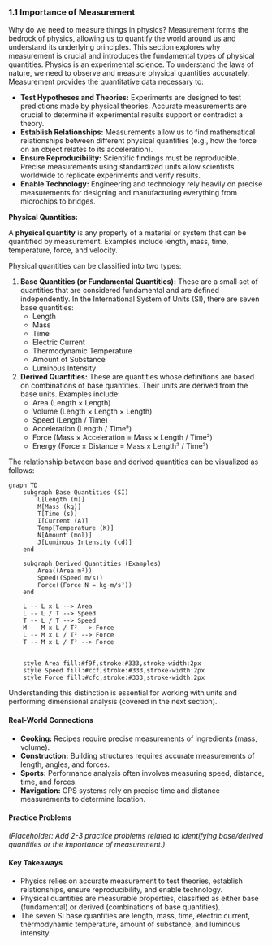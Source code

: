 ### 1.1 Importance of Measurement

Why do we need to measure things in physics? Measurement forms the bedrock of physics, allowing us to quantify the world around us and understand its underlying principles. This section explores why measurement is crucial and introduces the fundamental types of physical quantities.
Physics is an experimental science. To understand the laws of nature, we need to observe and measure physical quantities accurately. Measurement provides the quantitative data necessary to:

*   **Test Hypotheses and Theories:** Experiments are designed to test predictions made by physical theories. Accurate measurements are crucial to determine if experimental results support or contradict a theory.
*   **Establish Relationships:** Measurements allow us to find mathematical relationships between different physical quantities (e.g., how the force on an object relates to its acceleration).
*   **Ensure Reproducibility:** Scientific findings must be reproducible. Precise measurements using standardized units allow scientists worldwide to replicate experiments and verify results.
*   **Enable Technology:** Engineering and technology rely heavily on precise measurements for designing and manufacturing everything from microchips to bridges.

**Physical Quantities:**

A **physical quantity** is any property of a material or system that can be quantified by measurement. Examples include length, mass, time, temperature, force, and velocity.

Physical quantities can be classified into two types:

1.  **Base Quantities (or Fundamental Quantities):** These are a small set of quantities that are considered fundamental and are defined independently. In the International System of Units (SI), there are seven base quantities:
    *   Length
    *   Mass
    *   Time
    *   Electric Current
    *   Thermodynamic Temperature
    *   Amount of Substance
    *   Luminous Intensity
2.  **Derived Quantities:** These are quantities whose definitions are based on combinations of base quantities. Their units are derived from the base units. Examples include:
    *   Area (Length × Length)
    *   Volume (Length × Length × Length)
    *   Speed (Length / Time)
    *   Acceleration (Length / Time²)
    *   Force (Mass × Acceleration = Mass × Length / Time²)
    *   Energy (Force × Distance = Mass × Length² / Time²)

The relationship between base and derived quantities can be visualized as follows:

```mermaid
graph TD
    subgraph Base Quantities (SI)
        L[Length (m)]
        M[Mass (kg)]
        T[Time (s)]
        I[Current (A)]
        Temp[Temperature (K)]
        N[Amount (mol)]
        J[Luminous Intensity (cd)]
    end

    subgraph Derived Quantities (Examples)
        Area((Area m²))
        Speed((Speed m/s))
        Force((Force N = kg⋅m/s²))
    end

    L -- L x L --> Area
    L -- L / T --> Speed
    T -- L / T --> Speed
    M -- M x L / T² --> Force
    L -- M x L / T² --> Force
    T -- M x L / T² --> Force


    style Area fill:#f9f,stroke:#333,stroke-width:2px
    style Speed fill:#ccf,stroke:#333,stroke-width:2px
    style Force fill:#cfc,stroke:#333,stroke-width:2px

```

Understanding this distinction is essential for working with units and performing dimensional analysis (covered in the next section).

#### Real-World Connections

*   **Cooking:** Recipes require precise measurements of ingredients (mass, volume).
*   **Construction:** Building structures requires accurate measurements of length, angles, and forces.
*   **Sports:** Performance analysis often involves measuring speed, distance, time, and forces.
*   **Navigation:** GPS systems rely on precise time and distance measurements to determine location.

#### Practice Problems

*(Placeholder: Add 2-3 practice problems related to identifying base/derived quantities or the importance of measurement.)*

#### Key Takeaways

*   Physics relies on accurate measurement to test theories, establish relationships, ensure reproducibility, and enable technology.
*   Physical quantities are measurable properties, classified as either base (fundamental) or derived (combinations of base quantities).
*   The seven SI base quantities are length, mass, time, electric current, thermodynamic temperature, amount of substance, and luminous intensity.
